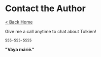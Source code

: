 # Contact the Author

[< Back Home](/static_site_python/)

Give me a call anytime to chat about Tolkien!

`555-555-5555`

**"Váya márië."**
